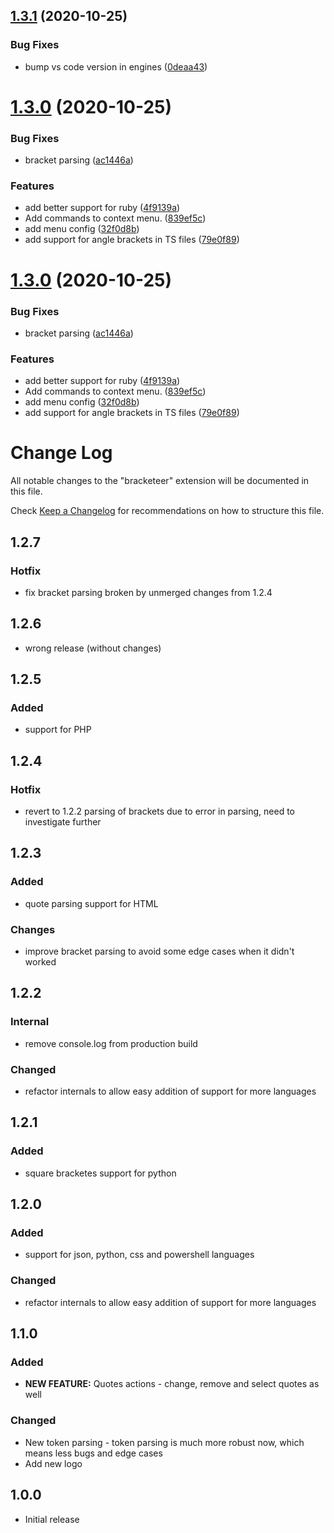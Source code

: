 ## [1.3.1](https://github.com/Pustelto/Bracketeer/compare/v1.3.0...v1.3.1) (2020-10-25)


### Bug Fixes

* bump vs code version in engines ([0deaa43](https://github.com/Pustelto/Bracketeer/commit/0deaa43fac8fd87475a49e2a344efc1255d0b784))

# [1.3.0](https://github.com/Pustelto/Bracketeer/compare/v1.2.3...v1.3.0) (2020-10-25)


### Bug Fixes

* bracket parsing ([ac1446a](https://github.com/Pustelto/Bracketeer/commit/ac1446a473f9dbdd86a2ca3d0b8accef91398465))


### Features

* add better support for ruby ([4f9139a](https://github.com/Pustelto/Bracketeer/commit/4f9139a15f6a0701f1a5bd4ab1df46c490e22940))
* Add commands to context menu. ([839ef5c](https://github.com/Pustelto/Bracketeer/commit/839ef5c6d2831937d0700c2fe19abf47aef7e6b4))
* add menu config ([32f0d8b](https://github.com/Pustelto/Bracketeer/commit/32f0d8b6160a2d37ddb5ecf3d04991131501c897))
* add support for angle brackets in TS files ([79e0f89](https://github.com/Pustelto/Bracketeer/commit/79e0f89e7627c8cef276723cc0c3f31f02dcd740))

# [1.3.0](https://github.com/Pustelto/Bracketeer/compare/v1.2.3...v1.3.0) (2020-10-25)


### Bug Fixes

* bracket parsing ([ac1446a](https://github.com/Pustelto/Bracketeer/commit/ac1446a473f9dbdd86a2ca3d0b8accef91398465))


### Features

* add better support for ruby ([4f9139a](https://github.com/Pustelto/Bracketeer/commit/4f9139a15f6a0701f1a5bd4ab1df46c490e22940))
* Add commands to context menu. ([839ef5c](https://github.com/Pustelto/Bracketeer/commit/839ef5c6d2831937d0700c2fe19abf47aef7e6b4))
* add menu config ([32f0d8b](https://github.com/Pustelto/Bracketeer/commit/32f0d8b6160a2d37ddb5ecf3d04991131501c897))
* add support for angle brackets in TS files ([79e0f89](https://github.com/Pustelto/Bracketeer/commit/79e0f89e7627c8cef276723cc0c3f31f02dcd740))

# Change Log

All notable changes to the "bracketeer" extension will be documented in this file.

Check [Keep a Changelog](http://keepachangelog.com/) for recommendations on how to structure this file.

## 1.2.7

### Hotfix

- fix bracket parsing broken by unmerged changes from 1.2.4

## 1.2.6

- wrong release (without changes)

## 1.2.5

### Added

- support for PHP

## 1.2.4

### Hotfix

- revert to 1.2.2 parsing of brackets due to error in parsing, need to investigate further

## 1.2.3

### Added

- quote parsing support for HTML

### Changes

- improve bracket parsing to avoid some edge cases when it didn't worked

## 1.2.2

### Internal

- remove console.log from production build

### Changed

- refactor internals to allow easy addition of support for more languages

## 1.2.1

### Added

- square bracketes support for python

## 1.2.0

### Added

- support for json, python, css and powershell languages

### Changed

- refactor internals to allow easy addition of support for more languages

## 1.1.0

### Added

- **NEW FEATURE:** Quotes actions - change, remove and select quotes as well

### Changed

- New token parsing - token parsing is much more robust now, which means less bugs and edge cases
- Add new logo

## 1.0.0

- Initial release
